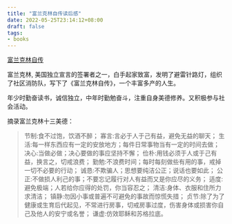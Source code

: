 ```yaml
---
title: "富兰克林自传读后感"
date: 2022-05-25T23:14:12+08:00
draft: false
tags:
- books
---
```


[富兰克林自传](https://book.douban.com/subject/26324527/)


富兰克林, 美国独立宣言的签署者之一，白手起家致富，发明了避雷针路灯，组织了社区消防队，写下了《富兰克林自传》，一个丰富多产的人生。

年少时勤奋读书，诚信独立，中年时勤勉奋斗，注重自身美德修养。又积极参与社会活动。


摘录富兰克林十三美德：

>节制:食不过饱，饮酒不醉；
>寡言:言必于人于己有益，避免无益的聊天；
>生活:每一样东西应有一定的安放地方；每件日常事物当有一定的时间去做；
>决心:当做必做；决心要做的事应坚持不懈；
>俭朴:用钱必须于人或于己有益，换言之，切戒浪费；
>勤勉:不浪费时间；每时每刻做些有用的事，戒掉一切不必要的行动；
>诚恳:不欺骗人；思想要纯洁公正；说话也要如此；
>公正:不做损人利己的事；不要忘记履行对人有益而又是你应尽的义务；
>适度:避免极端；人若给你应得的处罚，你当容忍之；
>清洁:身体、衣服和住所力求清洁；
>镇静:勿因小事或普遍不可避免的事故而惊慌失措；
>贞节:除了为了健康或生育后代起见，不常进行房事，切戒房事过度，伤害身体或损害你自己及他人的安宁或名誉；
>谦虚:仿效耶稣和苏格拉底。


